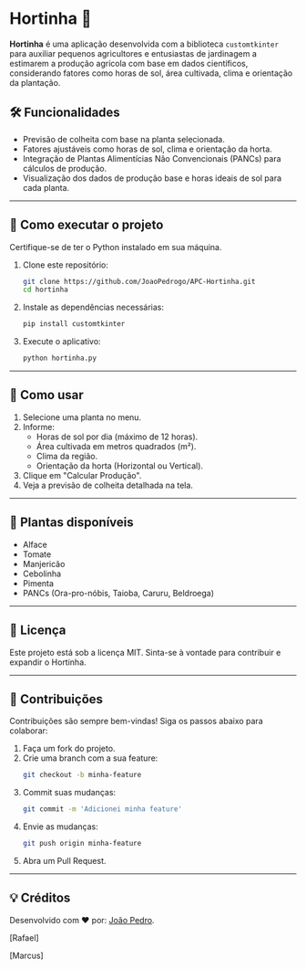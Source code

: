
# Hortinha 🌱

**Hortinha** é uma aplicação desenvolvida com a biblioteca `customtkinter` para auxiliar pequenos agricultores e entusiastas de jardinagem a estimarem a produção agrícola com base em dados científicos, considerando fatores como horas de sol, área cultivada, clima e orientação da plantação.

## 🛠️ Funcionalidades

- Previsão de colheita com base na planta selecionada.
- Fatores ajustáveis como horas de sol, clima e orientação da horta.
- Integração de Plantas Alimentícias Não Convencionais (PANCs) para cálculos de produção.
- Visualização dos dados de produção base e horas ideais de sol para cada planta.

---

## 🔧 Como executar o projeto

Certifique-se de ter o Python instalado em sua máquina.

1. Clone este repositório:
   ```bash
   git clone https://github.com/JoaoPedrogo/APC-Hortinha.git
   cd hortinha

2. Instale as dependências necessárias:
   ```bash
   pip install customtkinter
   ```

3. Execute o aplicativo:
   ```bash
   python hortinha.py
   ```

---

## 📝 Como usar

1. Selecione uma planta no menu.
2. Informe:
   - Horas de sol por dia (máximo de 12 horas).
   - Área cultivada em metros quadrados (m²).
   - Clima da região.
   - Orientação da horta (Horizontal ou Vertical).
3. Clique em "Calcular Produção".
4. Veja a previsão de colheita detalhada na tela.

---

## 🌿 Plantas disponíveis

- Alface
- Tomate
- Manjericão
- Cebolinha
- Pimenta
- PANCs (Ora-pro-nóbis, Taioba, Caruru, Beldroega)

---

## 📜 Licença

Este projeto está sob a licença MIT. Sinta-se à vontade para contribuir e expandir o Hortinha.

---

## 🤝 Contribuições

Contribuições são sempre bem-vindas! Siga os passos abaixo para colaborar:

1. Faça um fork do projeto.
2. Crie uma branch com a sua feature:
   ```bash
   git checkout -b minha-feature
   ```
3. Commit suas mudanças:
   ```bash
   git commit -m 'Adicionei minha feature'
   ```
4. Envie as mudanças:
   ```bash
   git push origin minha-feature
   ```
5. Abra um Pull Request.

---

## 💡 Créditos

Desenvolvido com ❤️ por: 
[João Pedro](https://github.com/JoaoPedrogo).

[Rafael]

[Marcus]
```
